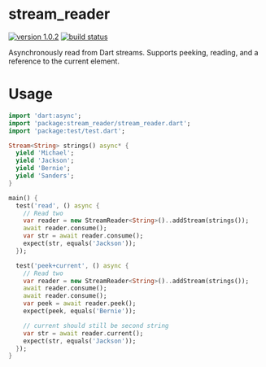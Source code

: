 # stream_reader

[![version 1.0.2](https://img.shields.io/badge/pub-1.0.2-brightgreen.svg)](https://pub.dartlang.org/packages/stream_reader)
[![build status](https://travis-ci.org/thosakwe/stream_reader.svg)](https://travis-ci.org/thosakwe/stream_reader)

Asynchronously read from Dart streams. Supports peeking, reading, and a reference
to the current element.

# Usage
```dart
import 'dart:async';
import 'package:stream_reader/stream_reader.dart';
import 'package:test/test.dart';

Stream<String> strings() async* {
  yield 'Michael';
  yield 'Jackson';
  yield 'Bernie';
  yield 'Sanders';
}

main() {
  test('read', () async {
    // Read two
    var reader = new StreamReader<String>()..addStream(strings());
    await reader.consume();
    var str = await reader.consume();
    expect(str, equals('Jackson'));
  });

  test('peek+current', () async {
    // Read two
    var reader = new StreamReader<String>()..addStream(strings());
    await reader.consume();
    await reader.consume();
    var peek = await reader.peek();
    expect(peek, equals('Bernie'));

    // current should still be second string
    var str = await reader.current();
    expect(str, equals('Jackson'));
  });
}
```
